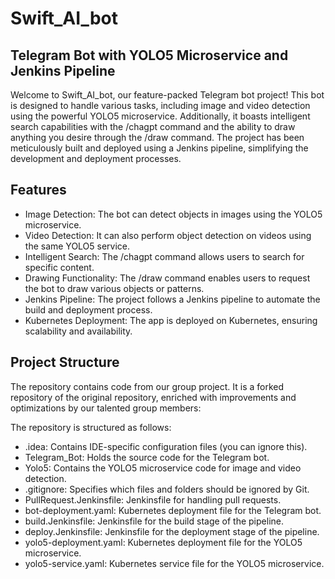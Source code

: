 # Swift_AI_bot

## Telegram Bot with YOLO5 Microservice and Jenkins Pipeline

Welcome to Swift_AI_bot, our feature-packed Telegram bot project! This bot is designed to handle various tasks, including image and video detection using the powerful YOLO5 microservice. Additionally, it boasts intelligent search capabilities with the /chagpt command and the ability to draw anything you desire through the /draw command. The project has been meticulously built and deployed using a Jenkins pipeline, simplifying the development and deployment processes.

## Features

- Image Detection: The bot can detect objects in images using the YOLO5 microservice.
- Video Detection: It can also perform object detection on videos using the same YOLO5 service.
- Intelligent Search: The /chagpt command allows users to search for specific content.
- Drawing Functionality: The /draw command enables users to request the bot to draw various objects or patterns.
- Jenkins Pipeline: The project follows a Jenkins pipeline to automate the build and deployment process.
- Kubernetes Deployment: The app is deployed on Kubernetes, ensuring scalability and availability.

## Project Structure

The repository contains code from our group project. It is a forked repository of the original repository, enriched with improvements and optimizations by our talented group members:


The repository is structured as follows:

- .idea: Contains IDE-specific configuration files (you can ignore this).
- Telegram_Bot: Holds the source code for the Telegram bot.
- Yolo5: Contains the YOLO5 microservice code for image and video detection.
- .gitignore: Specifies which files and folders should be ignored by Git.
- PullRequest.Jenkinsfile: Jenkinsfile for handling pull requests.
- bot-deployment.yaml: Kubernetes deployment file for the Telegram bot.
- build.Jenkinsfile: Jenkinsfile for the build stage of the pipeline.
- deploy.Jenkinsfile: Jenkinsfile for the deployment stage of the pipeline.
- yolo5-deployment.yaml: Kubernetes deployment file for the YOLO5 microservice.
- yolo5-service.yaml: Kubernetes service file for the YOLO5 microservice.



